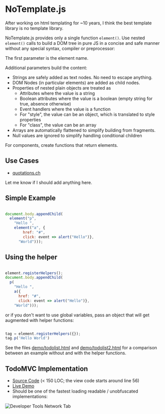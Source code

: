 # NoTemplate.js

After working on html templating for ~10 years, I think the best template library is no template library.

NoTemplate.js provides only a single function `element()`. Use nested `element()` calls to build a DOM tree in pure JS in a concise and safe manner without any special syntax, compiler or preprocessor:

The first parameter is the element name.

Additional parameters build the content:

- Strings are safely added as text nodes. No need to escape anything.
- DOM Nodes (in particular elements) are added as child nodes.
- Properties of nested plain objects are treated as
  - Attributes where the value is a string
  - Boolean attributes where the value is a boolean (empty string for true, absence otherwise)
  - Event handlers where the value is a function
  - For "style", the value can be an object, which is translated to style properties
  - For "class", the value can be an array
- Arrays are automatically flattened to simplify building from fragments.
- Null values are ignored to simplify handling conditional children

For components, create functions that return elements.

## Use Cases

 - [quotations.ch](https://quotations.ch/quotations)

Let me know if I should add anything here.

## Simple Example

```javascript

document.body.appendChild(
  element("p",
    "Hello ",
    element("a", {
        href: "#",
        click: event => alert("Hello")},
      "World")));
```

## Using the helper

```javascript

element.registerHelpers();
document.body.appendChild(
  p(
    "Hello ",
    a({
      href: "#",
      click: event => alert("Hello")},
    "World")));
```

or if you don't want to use global variables, pass an object that will get augmented with helper functions:

```javascript

tag = element.registerHelpers({});
tag.p('Hello World')
```

See the files [demo/todolist.html](demo/todolist.html) and [demo/todolist2.html](demo/todolist2.html) for a comparison between an example without and with the helper functions.


## TodoMVC Implementation

- [Source Code](https://github.com/stefanhaustein/notemplate/blob/master/demo/todomvc/js/app.js) (< 150 LOC; the view code starts around line 56)
- [Live Demo](https://stefanhaustein.github.io/notemplate/demo/todomvc) 
- Should be one of the fastest loading readable / unobfuscated implementations: 

![Developer Tools Network Tab](https://user-images.githubusercontent.com/4282319/70658877-2b2c0f00-1c5f-11ea-87de-ab948f09b10f.png)
